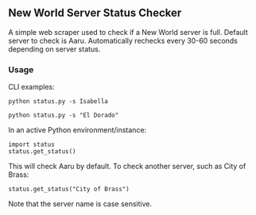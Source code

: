 ## New World Server Status Checker

A simple web scraper used to check if a New World server is full. Default server to check is Aaru. Automatically rechecks every 30-60 seconds depending on server status.

### Usage

CLI examples:
```
python status.py -s Isabella
```
```
python status.py -s "El Dorado"
```

In an active Python environment/instance:
```
import status
status.get_status()
```
This will check Aaru by default. To check another server, such as City of Brass:
```
status.get_status("City of Brass")
```
Note that the server name is case sensitive.